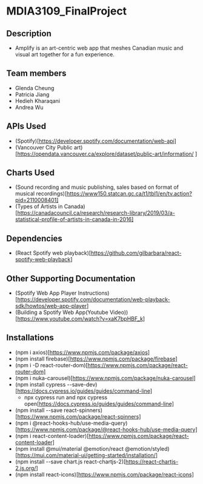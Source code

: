 
# MDIA3109_FinalProject
## Description
- Amplify is an art-centric web app that meshes Canadian music and visual art together for a fun experience.

## Team members
- Glenda Cheung
- Patricia Jiang
- Hedieh Kharaqani
- Andrea Wu

## APIs Used
- (Spotify)[https://developer.spotify.com/documentation/web-api]
- (Vancouver City Public art)[https://opendata.vancouver.ca/explore/dataset/public-art/information/ ]

## Charts Used
- (Sound recording and music publishing, sales based on format of musical recordings)[https://www150.statcan.gc.ca/t1/tbl1/en/tv.action?pid=2110008401]
- (Types of Artists in Canada)[https://canadacouncil.ca/research/research-library/2019/03/a-statistical-profile-of-artists-in-canada-in-2016]

## Dependencies
- (React Spotify web playback)[https://github.com/gilbarbara/react-spotify-web-playback]

## Other Supporting Documentation
- (Spotify Web App Player Instructions)[https://developer.spotify.com/documentation/web-playback-sdk/howtos/web-app-player]
- (Building a Spotify Web App(Youtube Video))[https://www.youtube.com/watch?v=xaK7bpHBF_k]

## Installations
- (npm i axios)[https://www.npmjs.com/package/axios]
- (npm install firebase)[https://www.npmjs.com/package/firebase]
- (npm i -D react-router-dom)[https://www.npmjs.com/package/react-router-dom]
- (npm i nuka-carousel)[https://www.npmjs.com/package/nuka-carousel]
- (npm install cypress --save-dev)[https://docs.cypress.io/guides/guides/command-line]
    - npx cypress run and npx cypress open[https://docs.cypress.io/guides/guides/command-line]
- (npm install --save react-spinners)[https://www.npmjs.com/package/react-spinners]
- (npm i @react-hooks-hub/use-media-query)[https://www.npmjs.com/package/@react-hooks-hub/use-media-query]
- (npm i react-content-loader)[https://www.npmjs.com/package/react-content-loader]
- (npm install @mui/material @emotion/react @emotion/styled)[https://mui.com/material-ui/getting-started/installation/]
- (npm install --save chart.js react-chartjs-2)[https://react-chartjs-2.js.org/]
- (npm install react-icons)[https://www.npmjs.com/package/react-icons]
